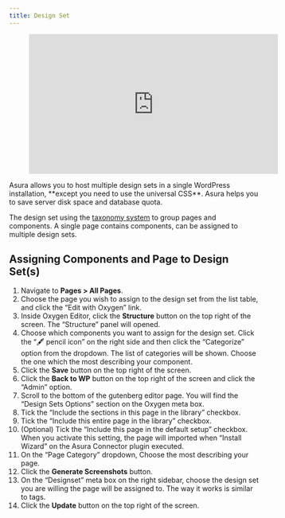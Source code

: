 ```yaml
---
title: Design Set
---
```


<figure class="wp-block-embed is-type-rich is-provider-embed-handler wp-block-embed-embed-handler wp-embed-aspect-16-9 wp-has-aspect-ratio"><div class="wp-block-embed__wrapper"><iframe allow="accelerometer; autoplay; clipboard-write; encrypted-media; gyroscope; picture-in-picture" allowfullscreen="" frameborder="0" height="281" loading="lazy" src="https://www.youtube.com/embed/bxdkdLZDFlQ?feature=oembed" title="Asura Design Sets" width="500"></iframe></div></figure>Asura allows you to host multiple design sets in a single WordPress installation, **except you need to use the universal CSS**. Asura helps you to save server disk space and database quota.

The design set using the [taxonomy system](https://developer.wordpress.org/plugins/taxonomies) to group pages and components. A single page contains components, can be assigned to multiple design sets.

## Assigning Components and Page to Design Set(s)

1. Navigate to **Pages &gt; All Pages**.
2. Choose the page you wish to assign to the design set from the list table, and click the “Edit with Oxygen” link.
3. Inside Oxygen Editor, click the **Structure** button on the top right of the screen. The “Structure” panel will opened.
4. Choose which components you want to assign for the design set. Click the “🖋 pencil icon” on the right side and then click the “Categorize” option from the dropdown. The list of categories will be shown. Choose the one which the most describing your component.
5. Click the **Save** button on the top right of the screen.
6. Click the **Back to WP** button on the top right of the screen and click the “Admin” option.
7. Scroll to the bottom of the gutenberg editor page. You will find the “Design Sets Options” section on the Oxygen meta box.
8. Tick the “Include the sections in this page in the library” checkbox.
9. Tick the “Include this entire page in the library” checkbox.
10. (Optional) Tick the “Include this page in the default setup” checkbox. When you activate this setting, the page will imported when “Install Wizard” on the Asura Connector plugin executed.
11. On the “Page Category” dropdown, Choose the most describing your page.
12. Click the **Generate Screenshots** button.
13. On the “Designset” meta box on the right sidebar, choose the design set you are willing the page will be assigned to. The way it works is similar to tags.
14. Click the **Update** button on the top right of the screen.